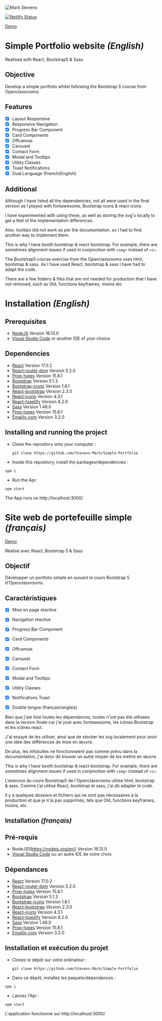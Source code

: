 ![Mark Stevens](/src/screenshot/screenshot.png)

[![Netlify Status](https://api.netlify.com/api/v1/badges/7747c5f0-0db4-4528-9261-944fe117afcd/deploy-status)](https://app.netlify.com/sites/portfoliostevensmark/deploys)


[Demo](https://portfoliostevensmark.netlify.app/)

# Simple Portfolio website *(English)*

Realised with React, Bootstrap5 & Sass 

## Objective
Develop a simple portfolio whilst following the Bootstrap 5 course from Openclassrooms

## Features
- [x] Layout Responsive
- [x] Responsive Navigation
- [x] Progress Bar Component
- [x] Card Components
- [x] Offcanvas
- [x] Carousel
- [x] Contact Form
- [x] Modal and Tooltips
- [x] Utility Classes
- [x] Toast Notifications
- [x] Dual Language (French/English)

## Additional
Although I have listed all the dependencies, not all were used in the final version as I played with fontawesome, Bootstrap icons & react icons. 

I have experimented with using these, as well as storing the svg's locally to get a feel of the implementation differences. 

Also, tooltips did not work as per the documentation, so I had to find another way to implement them. 

This is why I have booth bootstrap & react-bootstrap. 
For example, there are sometimes alignment issues if used in conjonction with `<img>` instead of `<i>`. 

The Bootstrap5 course exercise from the Openclassrooms uses html, bootstrap & sass. 
As I have used React, bootstrap & sass I have had to adapt the code. 

There are a few folders & files that are not needed for production that I have not removed, such as Old, functions keyframes, mixins etc


# Installation *(English)*

## Prerequisites

- [NodeJS](https://nodejs.org/en/)  Version 16.13.0 
- [Visual Studio Code](https://code.visualstudio.com/) or another IDE of your choice

## Dependencies

- [React](https://reactjs.org/) Version 17.0.2
- [React-router-dom](https://v5.reactrouter.com/web/guides/quick-start) Version 5.2.0
- [Prop-types](https://www.npmjs.com/package/prop-types) Version 15.8.1
- [Bootstrap](https://getbootstrap.com/) Version 5.1.3
- [Bootstrap-icons](https://icons.getbootstrap.com/) Version 1.8.1
- [React-bootstrap](https://react-bootstrap.github.io/) Version 2.3.0
- [React-icons](https://react-icons.github.io/react-icons/) Version 4.3.1
- [React-toastify](https://www.npmjs.com/package/react-toastify) Version 8.2.0
- [Sass](https://sass-lang.com/) Version 1.46.0
- [Prop-types](https://www.npmjs.com/package/prop-types) Version 15.8.1
- [Emailjs-com](https://www.npmjs.com/package/emailjs-com) Version 3.2.0

## Installing and running the project

- Clone the repository onto your computer :

  `git clone https://github.com/Stevens-Mark/Simple-Portfolio`

- Inside this repository, install the packages/dependencies :

 `npm i`

- Run the Api:

 `npm start`

The App runs on http://localhost:3000/


# Site web de portefeuille simple *(français)*

[Demo](https://portfoliostevensmark.netlify.app/)


Réalisé avec React, Bootstrap 5 & Sass

## Objectif
Développer un portfolio simple en suivant le cours Bootstrap 5 d'Openclassrooms.

## Caractéristiques

- [x] Mise en page réactive
- [x] Navigation réactive
- [x] Progress Bar Component
- [x] Card Components
- [x] Offcanvas
- [x] Carousel
- [x] Contact Form
- [x] Modal and Tooltips
- [x] Utility Classes
- [x] Notifications Toast
- [x] Double langue (français/anglais)


Bien que j'aie listé toutes les dépendances, toutes n'ont pas été utilisées dans la version finale car j'ai joué avec fontawesome, les icônes Bootstrap et les icônes react.

J'ai essayé de les utiliser, ainsi que de stocker les svg localement pour avoir une idée des différences de mise en œuvre.

De plus, les infobulles ne fonctionnaient pas comme prévu dans la documentation, j'ai donc dû trouver un autre moyen de les mettre en œuvre.

This is why I have booth bootstrap & react-bootstrap. 
For example, there are sometimes alignment issues if used in conjonction with `<img>` instead of `<i>`.

L'exercice du cours Bootstrap5 de l'Openclassrooms utilise html, bootstrap & sass. 
Comme j'ai utilisé React, bootstrap et sass, j'ai dû adapter le code.

Il y a quelques dossiers et fichiers qui ne sont pas nécessaires à la production et que je n'ai pas supprimés, tels que Old, functions keyframes, mixins, etc.

## Installation *(français)*

## Pré-requis

- NodeJS](https://nodejs.org/en/) Version 16.13.0 
- [Visual Studio Code](https://code.visualstudio.com/) ou un autre IDE de votre choix

## Dépendances

- [React](https://reactjs.org/) Version 17.0.2
- [React-router-dom](https://v5.reactrouter.com/web/guides/quick-start) Version 5.2.0
- [Prop-types](https://www.npmjs.com/package/prop-types) Version 15.8.1
- [Bootstrap](https://getbootstrap.com/) Version 5.1.3
- [Bootstrap-icons](https://icons.getbootstrap.com/) Version 1.8.1
- [React-bootstrap](https://react-bootstrap.github.io/) Version 2.3.0
- [React-icons](https://react-icons.github.io/react-icons/) Version 4.3.1
- [React-toastify](https://www.npmjs.com/package/react-toastify) Version 8.2.0
- [Sass](https://sass-lang.com/) Version 1.46.0
- [Prop-types](https://www.npmjs.com/package/prop-types) Version 15.8.1
- [Emailjs-com](https://www.npmjs.com/package/emailjs-com) Version 3.2.0

## Installation et exécution du projet

- Clonez le dépôt sur votre ordinateur :

  `git clone https://github.com/Stevens-Mark/Simple-Portfolio`

- Dans ce dépôt, installez les paquets/dépendances :

 `npm i`

- Lancez l'Api :

 `npm start`

L'application fonctionne sur http://localhost:3000/
